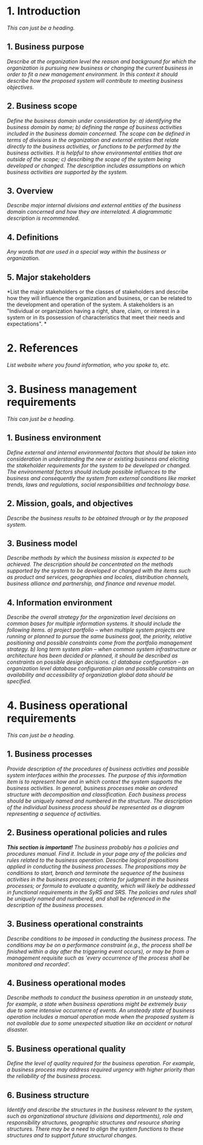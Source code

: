 # 1. Introduction
*This can just be a heading.*
## 1. Business purpose
*Describe at the organization level the reason and background for which the organization is pursuing new business or changing the current business in order to fit a new management environment. In this context it should describe how the proposed system will contribute to meeting business objectives.*
## 2. Business scope
*Define the business domain under consideration by:
a) identifying the business domain by name;
b) defining the range of business activities included in the business domain concerned. The scope can be defined in terms of divisions in the organization and external entities that relate directly to the business activities, or functions to be performed by the business activities. It is helpful to show environmental entities that are outside of the scope;
c) describing the scope of the system being developed or changed. The description includes assumptions on which business activities are supported by the system.*
## 3. Overview
*Describe major internal divisions and external entities of the business domain concerned and how they are interrelated. A diagrammatic description is recommended.*
## 4. Definitions
*Any words that are used in a special way within the business or organization.*
## 5. Major stakeholders 
*List the major stakeholders or the classes of stakeholders and describe how they will influence the organization and business, or can be related to the development and operation of the system. A stakeholders is an "Individual or organization having a right, share, claim, or interest in a system or in its possession of characteristics that meet their needs and expectations". *
# 2. References
*List website where you found information, who you spoke to, etc.*
# 3. Business management requirements
*This can just be a heading.*
## 1. Business environment
*Define external and internal environmental factors that should be taken into consideration in understanding the new or existing business and eliciting the stakeholder requirements for the system to be developed or changed. The environmental factors should include possible influences to the business and consequently the system from external conditions like market trends, laws and regulations, social responsibilities and technology base.*
## 2. Mission, goals, and objectives
*Describe the business results to be obtained through or by the proposed system.*
## 3. Business model
*Describe methods by which the business mission is expected to be achieved. The description should be concentrated on the methods supported by the system to be developed or changed with the items such as product and services, geographies and locales, distribution channels, business alliance and partnership, and finance and revenue model.*
## 4. Information environment
*Describe the overall strategy for the organization level decisions on common bases for multiple information systems. It should include the following items.
a) project portfolio – when multiple system projects are running or planned to pursue the same business goal, the priority, relative positioning and possible constraints come from the portfolio management strategy.
b) long term system plan – when common system infrastructure or architecture has been decided or planned, it should be described as constraints on possible design decisions.
c) database configuration – an organization level database configuration plan and possible
constraints on availability and accessibility of organization global data should be specified.*
# 4. Business operational requirements
*This can just be a heading.*
## 1. Business processes
*Provide description of the procedures of business activities and possible system interfaces within the processes. The purpose of this information item is to represent how and in which context the system supports the business activities. In general, business processes make an ordered structure with decomposition and classification. Each business process should be uniquely named and numbered in the structure. The description of the individual business process should be represented as a diagram representing a sequence of activities.*
## 2. Business operational policies and rules
***This section is important!** The business probably has a policies and procedures manual. Find it. Include in your page any of the policies and rules related to the business operation. 
Describe logical propositions applied in conducting the business processes. The propositions may be conditions to start, branch and terminate the sequence of the business activities in the business processes; criteria for judgment in the business processes; or formula to evaluate a quantity, which will likely be addressed in functional requirements in the SyRS and SRS. The policies and rules shall be uniquely named and numbered, and shall be referenced in the description of the business processes.*
## 3. Business operational constraints
*Describe conditions to be imposed in conducting the business process. The conditions may be on a performance constraint (e.g., the process shall be finished within a day after the triggering event occurs), or may be from a management requisite such as 'every occurrence of the process shall be monitored and recorded'.*
## 4. Business operational modes
*Describe methods to conduct the business operation in an unsteady state, for example, a state when business operations might be extremely busy due to some intensive occurrence of events. An unsteady state of business operation includes a manual operation mode when the proposed system is not available due to some unexpected situation like an accident or natural disaster.*
## 5. Business operational quality
*Define the level of quality required for the business operation. For example, a business process may address required urgency with higher priority than the reliability of the business process.*
## 6. Business structure
*Identify and describe the structures in the business relevant to the system, such as organizational structure (divisions and departments), role and responsibility structures, geographic structures and resource sharing structures. There may be a need to align the system functions to these structures and to support future structural changes.*
